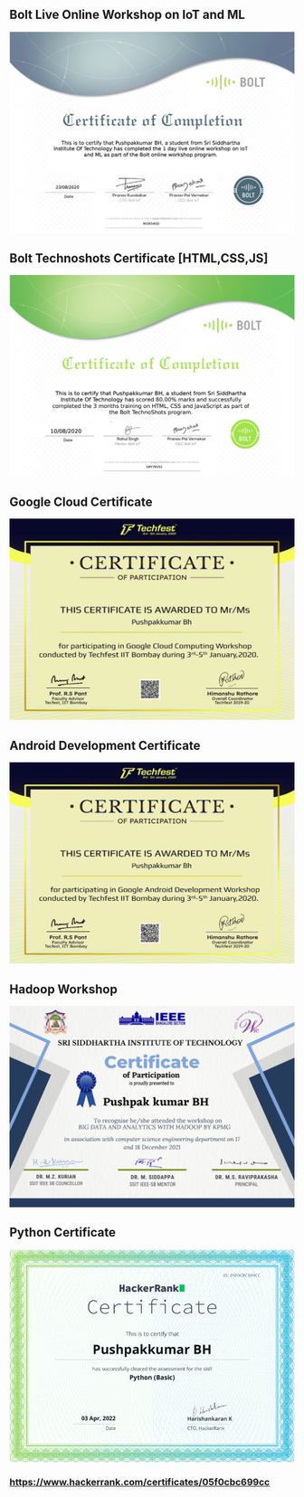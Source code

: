 ## Bolt Live Online Workshop on IoT and ML
![](https://github.com/PushpakkumarBH/Certificates/blob/master/images/Pushpakkumar%20BH%20-%20Live%20online%20workshop%20.jpg)
## Bolt Technoshots Certificate [HTML,CSS,JS]
![](https://github.com/PushpakkumarBH/Certificates/blob/master/images/html.png)
## Google Cloud Certificate
![](https://github.com/PushpakkumarBH/Certificates/blob/master/images/C50F8F97-EBE6-4E64-8EF9-A0672092D16C.jpeg)
## Android Development Certificate
![](https://github.com/PushpakkumarBH/Certificates/blob/master/images/AD9D48DF-0623-438F-A03F-8A7FB8F082A5.jpeg)
## Hadoop Workshop
![](https://github.com/PushpakkumarBH/Certificates/blob/master/images/9C04CD24-D7CE-48D8-BCD4-84B7528D8552.jpeg)
## Python Certificate
![](https://github.com/PushpakkumarBH/Certificates/blob/master/images/Python%20Certificate%20by%20hackerearth.png)
### https://www.hackerrank.com/certificates/05f0cbc699cc
